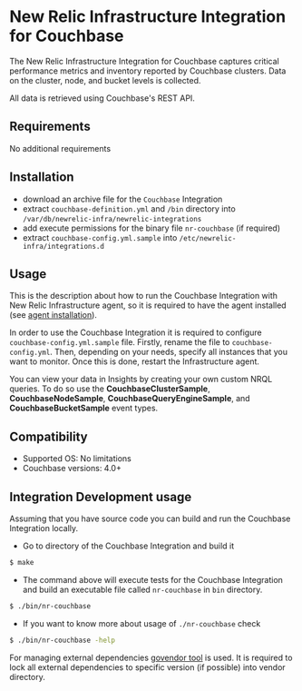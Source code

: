 # New Relic Infrastructure Integration for Couchbase

The New Relic Infrastructure Integration for Couchbase captures critical performance metrics and inventory reported by Couchbase clusters. Data on the cluster, node, and bucket levels is collected.

All data is retrieved using Couchbase's REST API.

## Requirements

No additional requirements

## Installation

- download an archive file for the `Couchbase` Integration
- extract `couchbase-definition.yml` and `/bin` directory into `/var/db/newrelic-infra/newrelic-integrations`
- add execute permissions for the binary file `nr-couchbase` (if required)
- extract `couchbase-config.yml.sample` into `/etc/newrelic-infra/integrations.d`

## Usage

This is the description about how to run the Couchbase Integration with New Relic Infrastructure agent, so it is required to have the agent installed (see [agent installation](https://docs.newrelic.com/docs/infrastructure/new-relic-infrastructure/installation/install-infrastructure-linux)).

In order to use the Couchbase Integration it is required to configure `couchbase-config.yml.sample` file. Firstly, rename the file to `couchbase-config.yml`. Then, depending on your needs, specify all instances that you want to monitor. Once this is done, restart the Infrastructure agent.

You can view your data in Insights by creating your own custom NRQL queries. To do so use the **CouchbaseClusterSample**, **CouchbaseNodeSample**, **CouchbaseQueryEngineSample**, and **CouchbaseBucketSample** event types.

## Compatibility

* Supported OS: No limitations
* Couchbase versions: 4.0+

## Integration Development usage

Assuming that you have source code you can build and run the Couchbase Integration locally.

* Go to directory of the Couchbase Integration and build it
```bash
$ make
```
* The command above will execute tests for the Couchbase Integration and build an executable file called `nr-couchbase` in `bin` directory.
```bash
$ ./bin/nr-couchbase
```
* If you want to know more about usage of `./nr-couchbase` check
```bash
$ ./bin/nr-couchbase -help
```

For managing external dependencies [govendor tool](https://github.com/kardianos/govendor) is used. It is required to lock all external dependencies to specific version (if possible) into vendor directory.
